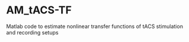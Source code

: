 # AM_tACS-TF
Matlab code to estimate nonlinear transfer functions of tACS stimulation and recording setups
